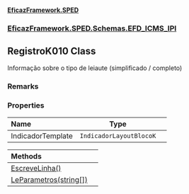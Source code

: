 #### [EficazFramework.SPED](EficazFrameworkSPED.md 'EficazFramework SPED')
### [EficazFramework.SPED.Schemas.EFD_ICMS_IPI](EficazFramework.SPED.Schemas.EFD_ICMS_IPI.md 'EficazFramework.SPED.Schemas.EFD_ICMS_IPI')

## RegistroK010 Class

Informação sobre o tipo de leiaute (simplificado / completo)

### Remarks
### Properties

| Name | Type | |
| :--- | :---: | :--- |
| IndicadorTemplate | `IndicadorLayoutBlocoK` |  |

| Methods | |
| :--- | :--- |
| [EscreveLinha()](EficazFramework.SPED.Schemas.EFD_ICMS_IPI/RegistroK010/EscreveLinha().md 'EficazFramework.SPED.Schemas.EFD_ICMS_IPI.RegistroK010.EscreveLinha()') | |
| [LeParametros(string[])](EficazFramework.SPED.Schemas.EFD_ICMS_IPI/RegistroK010/LeParametros(string[]).md 'EficazFramework.SPED.Schemas.EFD_ICMS_IPI.RegistroK010.LeParametros(string[])') | |
